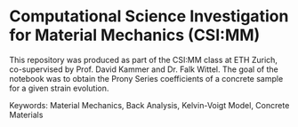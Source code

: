 # Computational Science Investigation for Material Mechanics (CSI:MM)

This repository was produced as part of the CSI:MM class at ETH Zurich, co-supervised by Prof. David Kammer and Dr. Falk Wittel. The goal of the notebook was to obtain the Prony Series coefficients of a concrete sample for a given strain evolution.

Keywords: Material Mechanics, Back Analysis, Kelvin-Voigt Model, Concrete Materials
